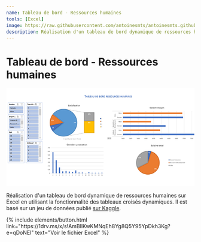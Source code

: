 ```yaml
---
name: Tableau de bord - Ressources humaines
tools: [Excel]
image: https://raw.githubusercontent.com/antoinesmts/antoinesmts.github.io/main/_projects/Images/Tableau%20de%20bord%20RH.png
description: Réalisation d'un tableau de bord dynamique de ressources humaines sur Excel
---
```


# Tableau de bord - Ressources humaines

![preview](https://raw.githubusercontent.com/antoinesmts/antoinesmts.github.io/main/_projects/Images/Tableau%20de%20bord%20RH.png)

Réalisation d'un tableau de bord dynamique de ressources humaines sur Excel en utilisant la fonctionnalité des tableaux croisés dynamiques.
Il est basé sur un jeu de données publié [sur Kaggle](https://www.kaggle.com/pavansubhasht/ibm-hr-analytics-attrition-dataset).

<p class="text-center">
{% include elements/button.html link="https://1drv.ms/x/s!AmBIlKwKMNqEh8Yg8Q5Y95YpDkh3Kg?e=qDoNEl" text="Voir le fichier Excel" %}
</p>
